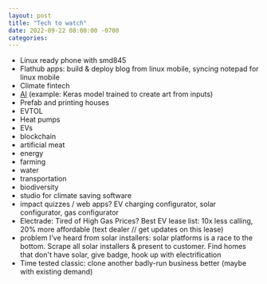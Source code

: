 ```yaml
---
layout: post
title: "Tech to watch"
date: 2022-09-22 08:00:00 -0700
categories:
---
```


- Linux ready phone with smd845
- Flathub apps: build & deploy blog from linux mobile, syncing notepad for linux mobile
- Climate fintech
- [AI](https://keras.io/examples/vision/3D_image_classification/) (example: Keras model trained to create art from inputs)
- Prefab and printing houses
- EVTOL
- Heat pumps
- EVs
- blockchain
- artificial meat
- energy
- farming
- water
- transportation
- biodiversity
- studio for climate saving software
- impact quizzes / web apps? EV charging configurator, solar configurator, gas configurator
- Electrade: Tired of High Gas Prices? Best EV lease list: 10x less calling, 20% more affordable (text dealer // get updates on this lease)
- problem I've heard from solar installers: solar platforms is a race to the bottom. Scrape all solar installers & present to customer. Find homes that don't have solar, give badge, hook up with electrification
- Time tested classic: clone another badly-run business better (maybe with existing demand)
